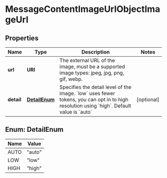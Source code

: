 

# MessageContentImageUrlObjectImageUrl


## Properties

| Name | Type | Description | Notes |
|------------ | ------------- | ------------- | -------------|
|**url** | **URI** | The external URL of the image, must be a supported image types: jpeg, jpg, png, gif, webp. |  |
|**detail** | [**DetailEnum**](#DetailEnum) | Specifies the detail level of the image. &#x60;low&#x60; uses fewer tokens, you can opt in to high resolution using &#x60;high&#x60;. Default value is &#x60;auto&#x60; |  [optional] |



## Enum: DetailEnum

| Name | Value |
|---- | -----|
| AUTO | &quot;auto&quot; |
| LOW | &quot;low&quot; |
| HIGH | &quot;high&quot; |



